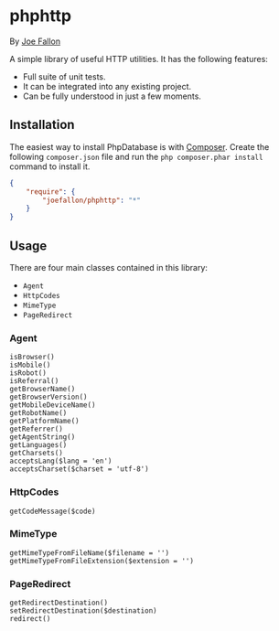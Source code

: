 # phphttp

By [Joe Fallon](http://blog.joefallon.net)

A simple library of useful HTTP utilities. It has the following features:

*   Full suite of unit tests.
*   It can be integrated into any existing project.
*   Can be fully understood in just a few moments.

## Installation

The easiest way to install PhpDatabase is with
[Composer](https://getcomposer.org/). Create the following `composer.json` file
and run the `php composer.phar install` command to install it.

```json
{
    "require": {
        "joefallon/phphttp": "*"
    }
}
```

## Usage

There are four main classes contained in this library: 

*   `Agent`
*   `HttpCodes`
*   `MimeType`
*   `PageRedirect`

### Agent

```
isBrowser()
isMobile()
isRobot()
isReferral()
getBrowserName()
getBrowserVersion()
getMobileDeviceName()
getRobotName()
getPlatformName()
getReferrer()
getAgentString()
getLanguages()
getCharsets()
acceptsLang($lang = 'en')
acceptsCharset($charset = 'utf-8')
```

### HttpCodes

```
getCodeMessage($code)
```

### MimeType

```
getMimeTypeFromFileName($filename = '')
getMimeTypeFromFileExtension($extension = '')
```

### PageRedirect

```
getRedirectDestination()
setRedirectDestination($destination)
redirect()
```
